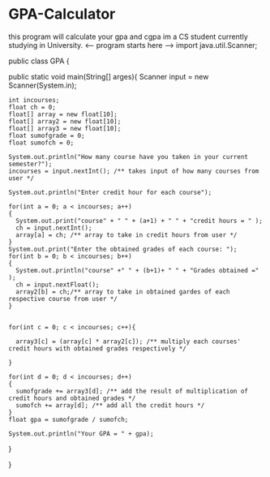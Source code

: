 # GPA-Calculator
this program will calculate your gpa and cgpa
im a CS student currently studying in University.
<-- program starts here -->
import java.util.Scanner; 
  
public class GPA {
  
  public static void main(String[] arges){
    Scanner input = new Scanner(System.in);
  
    int incourses;
    float ch = 0;
    float[] array = new float[10];
    float[] array2 = new float[10];
    float[] array3 = new float[10];
    float sumofgrade = 0;
    float sumofch = 0;
    
    System.out.println("How many course have you taken in your current semester?");
    incourses = input.nextInt(); /** takes input of how many courses from user */
    
    System.out.println("Enter credit hour for each course");
    
    for(int a = 0; a < incourses; a++)
    {
      System.out.print("course" + " " + (a+1) + " " + "credit hours = " );
      ch = input.nextInt();
      array[a] = ch; /** array to take in credit hours from user */
    }
    System.out.print("Enter the obtained grades of each course: ");
    for(int b = 0; b < incourses; b++)
    {
      System.out.println("course" +" " + (b+1)+ " " + "Grades obtained =" );
      ch = input.nextFloat();
      array2[b] = ch;/** array to take in obtained gardes of each respective course from user */
    }
     
     
    for(int c = 0; c < incourses; c++){
      
      array3[c] = (array[c] * array2[c]); /** multiply each courses' credit hours with obtained grades respectively */
     
    }

    for(int d = 0; d < incourses; d++)
    {
      sumofgrade += array3[d]; /** add the result of multiplication of credit hours and obtained grades */
      sumofch += array[d]; /** add all the credit hours */
    }
    float gpa = sumofgrade / sumofch; 
    
    System.out.println("Your GPA = " + gpa);
  }
  
}
